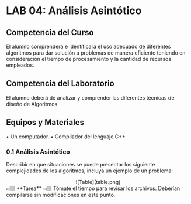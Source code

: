 # LAB 04: Análisis Asintótico

##  Competencia del Curso
El alumno comprenderá e identificará el uso adecuado de diferentes algoritmos para dar solución a problemas de manera eficiente
teniendo en consideración el tiempo de procesamiento y la cantidad de recursos empleados.

## Competencia del Laboratorio
El alumno deberá de analizar y comprender las diferentes técnicas de diseño de Algoritmos
## Equipos y Materiales
• Un computador.
• Compilador del lenguaje C++

### 0.1 Análisis Asintótico
Describir en que situaciones se puede presentar los siguiente complejidades de los algoritmos, incluya un ejemplo de un problema:
<center>
![Table](table.png)
</center>
👉🏽 **Tarea** 👈🏽 Tómate el tiempo para revisar los archivos. Deberían compilarse sin modificaciones en este punto. 
